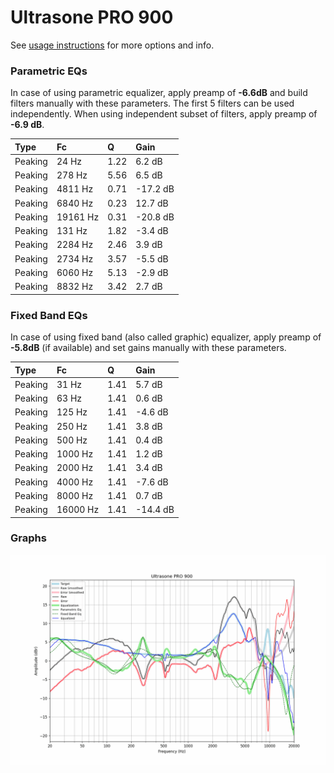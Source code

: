 # Ultrasone PRO 900
See [usage instructions](https://github.com/jaakkopasanen/AutoEq#usage) for more options and info.

### Parametric EQs
In case of using parametric equalizer, apply preamp of **-6.6dB** and build filters manually
with these parameters. The first 5 filters can be used independently.
When using independent subset of filters, apply preamp of **-6.9 dB**.

| Type    | Fc       |    Q | Gain     |
|:--------|:---------|:-----|:---------|
| Peaking | 24 Hz    | 1.22 | 6.2 dB   |
| Peaking | 278 Hz   | 5.56 | 6.5 dB   |
| Peaking | 4811 Hz  | 0.71 | -17.2 dB |
| Peaking | 6840 Hz  | 0.23 | 12.7 dB  |
| Peaking | 19161 Hz | 0.31 | -20.8 dB |
| Peaking | 131 Hz   | 1.82 | -3.4 dB  |
| Peaking | 2284 Hz  | 2.46 | 3.9 dB   |
| Peaking | 2734 Hz  | 3.57 | -5.5 dB  |
| Peaking | 6060 Hz  | 5.13 | -2.9 dB  |
| Peaking | 8832 Hz  | 3.42 | 2.7 dB   |

### Fixed Band EQs
In case of using fixed band (also called graphic) equalizer, apply preamp of **-5.8dB**
(if available) and set gains manually with these parameters.

| Type    | Fc       |    Q | Gain     |
|:--------|:---------|:-----|:---------|
| Peaking | 31 Hz    | 1.41 | 5.7 dB   |
| Peaking | 63 Hz    | 1.41 | 0.6 dB   |
| Peaking | 125 Hz   | 1.41 | -4.6 dB  |
| Peaking | 250 Hz   | 1.41 | 3.8 dB   |
| Peaking | 500 Hz   | 1.41 | 0.4 dB   |
| Peaking | 1000 Hz  | 1.41 | 1.2 dB   |
| Peaking | 2000 Hz  | 1.41 | 3.4 dB   |
| Peaking | 4000 Hz  | 1.41 | -7.6 dB  |
| Peaking | 8000 Hz  | 1.41 | 0.7 dB   |
| Peaking | 16000 Hz | 1.41 | -14.4 dB |

### Graphs
![](./Ultrasone%20PRO%20900.png)